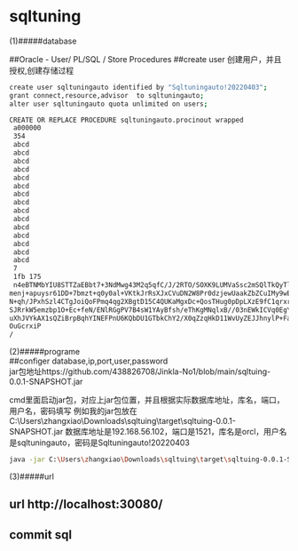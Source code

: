 # sqltuning


(1)#####database  

##Oracle - User/ PL/SQL / Store Procedures
##create user
创建用户，并且授权,创建存储过程
```sh
create user sqltuningauto identified by "Sqltuningauto!20220403";
grant connect,resource,advisor  to sqltuningauto;
alter user sqltuningauto quota unlimited on users;

CREATE OR REPLACE PROCEDURE sqltuningauto.procinout wrapped
 a000000
 354
 abcd
 abcd
 abcd
 abcd
 abcd
 abcd
 abcd
 abcd
 abcd
 abcd
 abcd
 abcd
 abcd
 abcd
 abcd
 7
 1fb 175
 n4eBTNMbYIU8STTZaEBbt7+3NdMwg43M2q5qfC/J/2RTO/SOXK9LUMVaSsc2mSQlTkQyTlAm
menj+apuysr61DD+7bmzt+q0y0al+VKtkJrRsXJxCVuDN2W8Pr0dzjewUaakZbZCuIMy9wEw
N+qh/JPxhSzl4CTgJoiQoFPmq4qg2XBgtD15C4QUKaMgxDc+QosTHug0pDpLXzE9fC1qrxrf
SJRrkW5emzbp1O+Ec+feN/ENlRGgPV7B4sW1YAyBfsh/eThKgMNqlxB//03nEWkICVq0EgYN
uXhJVYkAX1sQZiBrpBqhYINEFPnU6KQbDU1GTbkChY2/X0qZzqHkD11WvUyZEJJhnylP+FaY
OuGcrxiP
/


```
(2)#####programe  
##configer database,ip,port,user,password  
jar包地址https://github.com/438826708/Jinkla-No1/blob/main/sqltuing-0.0.1-SNAPSHOT.jar  

cmd里面启动jar包，对应上jar包位置，并且根据实际数据库地址，库名，端口，用户名，密码填写
例如我的jar包放在C:\Users\zhangxiao\Downloads\sqltuing\target\sqltuing-0.0.1-SNAPSHOT.jar
数据库地址是192.168.56.102，端口是1521，库名是orcl，用户名是sqltuningauto，密码是Sqltuningauto!20220403


```sh
java -jar C:\Users\zhangxiao\Downloads\sqltuing\target\sqltuing-0.0.1-SNAPSHOT.jar --spring.datasource.url=jdbc:oracle:thin:@192.168.56.102:1521/orcl --spring.datasource.username=sqltuningauto --spring.datasource.password=Sqltuningauto!20220403
```
(3)#####url
## url http://localhost:30080/

## commit sql


